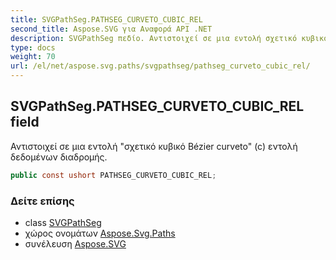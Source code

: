 ```yaml
---
title: SVGPathSeg.PATHSEG_CURVETO_CUBIC_REL
second_title: Aspose.SVG για Αναφορά API .NET
description: SVGPathSeg πεδίο. Αντιστοιχεί σε μια εντολή σχετικό κυβικό Bézier curveto c εντολή δεδομένων διαδρομής.
type: docs
weight: 70
url: /el/net/aspose.svg.paths/svgpathseg/pathseg_curveto_cubic_rel/
---
```

## SVGPathSeg.PATHSEG_CURVETO_CUBIC_REL field

Αντιστοιχεί σε μια εντολή "σχετικό κυβικό Bézier curveto" (c) εντολή δεδομένων διαδρομής.

```csharp
public const ushort PATHSEG_CURVETO_CUBIC_REL;
```

### Δείτε επίσης

* class [SVGPathSeg](../)
* χώρος ονομάτων [Aspose.Svg.Paths](../../svgpathseg/)
* συνέλευση [Aspose.SVG](../../../)


